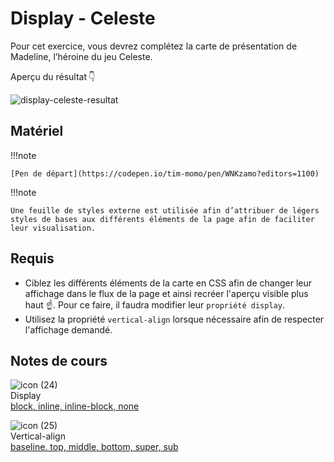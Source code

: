 # Display - Celeste

Pour cet exercice, vous devrez complétez la carte de présentation de Madeline, l’héroine du jeu Celeste.

Aperçu du résultat 👇

![display-celeste-resultat](https://github.com/user-attachments/assets/f5b00fde-72d1-4a20-afcd-ae81638bb22e)

## Matériel

!!!note

    [Pen de départ](https://codepen.io/tim-momo/pen/WNKzamo?editors=1100)
    
!!!note

    Une feuille de styles externe est utilisée afin d’attribuer de légers styles de bases aux différents éléments de la page afin de faciliter leur visualisation.


## Requis

- Ciblez les différents éléments de la carte en CSS afin de changer leur affichage dans le flux de la page et ainsi recréer l'aperçu visible plus haut ☝️. Pour ce faire, il faudra modifier leur `propriété display`.
- Utilisez la propriété `vertical-align` lorsque nécessaire afin de respecter l'affichage demandé.



## Notes de cours

![icon (24)](https://github.com/user-attachments/assets/639aa696-ec45-49f3-95ff-1d7642c2e57a)<br> Display <br> [block, inline, inline-block, none](../css/display.md)


![icon (25)](https://github.com/user-attachments/assets/66a9991b-b291-44c2-abb8-eabb39b82b78)<br> Vertical-align <br> [baseline. top, middle, bottom, super, sub](../css/vertical-align.md)
